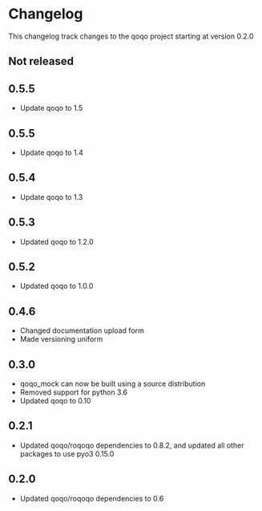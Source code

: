 # Changelog

This changelog track changes to the qoqo project starting at version 0.2.0

## Not released

## 0.5.5

* Update qoqo to 1.5

## 0.5.5

* Update qoqo to 1.4

## 0.5.4

* Update qoqo to 1.3

## 0.5.3

* Updated qoqo to 1.2.0

## 0.5.2

* Updated qoqo to 1.0.0

## 0.4.6

* Changed documentation upload form
* Made versioning uniform

## 0.3.0

* qoqo_mock can now be built using a source distribution
* Removed support for python 3.6
* Updated qoqo to 0.10

## 0.2.1

* Updated qoqo/roqoqo dependencies to 0.8.2, and updated all other packages to use pyo3 0.15.0
## 0.2.0

* Updated qoqo/roqoqo dependencies to 0.6
